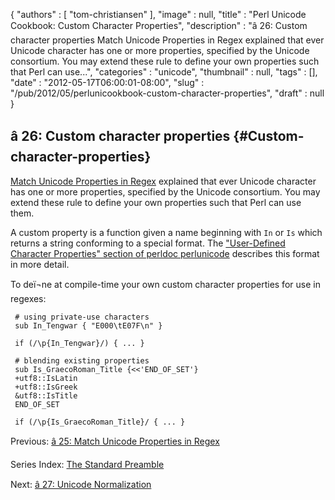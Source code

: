 {
   "authors" : [
      "tom-christiansen"
   ],
   "image" : null,
   "title" : "Perl Unicode Cookbook: Custom Character Properties",
   "description" : "â 26: Custom character properties Match Unicode Properties in Regex explained that ever Unicode character has one or more properties, specified by the Unicode consortium. You may extend these rule to define your own properties such that Perl can use...",
   "categories" : "unicode",
   "thumbnail" : null,
   "tags" : [],
   "date" : "2012-05-17T06:00:01-08:00",
   "slug" : "/pub/2012/05/perlunicookbook-custom-character-properties",
   "draft" : null
}





â 26: Custom character properties {#Custom-character-properties}
---------------------------------

[Match Unicode Properties in
Regex](/media/_pub_2012_05_perlunicookbook-custom-character-properties/perlunicook-match-unicode-properties-in-regex.html)
explained that ever Unicode character has one or more properties,
specified by the Unicode consortium. You may extend these rule to define
your own properties such that Perl can use them.

A custom property is a function given a name beginning with `In` or `Is`
which returns a string conforming to a special format. The
["User-Defined Character Properties" section of perldoc
perlunicode](http://perldoc.perl.org/perlunicode.html#User-Defined-Character-Properties)
describes this format in more detail.

To deï¬ne at compile-time your own custom character properties for use in
regexes:

     # using private-use characters
     sub In_Tengwar { "E000\tE07F\n" }

     if (/\p{In_Tengwar}/) { ... }

     # blending existing properties
     sub Is_GraecoRoman_Title {<<'END_OF_SET'}
     +utf8::IsLatin
     +utf8::IsGreek
     &utf8::IsTitle
     END_OF_SET

     if (/\p{Is_GraecoRoman_Title}/ { ... }

Previous: [â 25: Match Unicode Properties in
Regex](/media/_pub_2012_05_perlunicookbook-custom-character-properties/perlunicook-match-unicode-properties-in-regex.html)

Series Index: [The Standard
Preamble](/media/_pub_2012_05_perlunicookbook-custom-character-properties/perlunicook-standard-preamble.html)

Next: [â 27: Unicode
Normalization](/media/_pub_2012_05_perlunicookbook-custom-character-properties/perlunicookbook-unicode-normalization.html)


